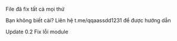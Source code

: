 File đã fix tất cả mọi thứ

Bạn không biết cài? Liên hệ t.me/qqaassdd1231 để được hướng dẫn

Update 0.2
Fix lỗi module
